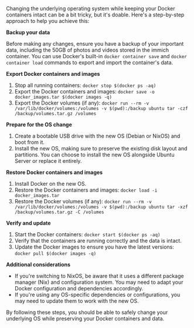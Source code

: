 Changing the underlying operating system while keeping your Docker containers intact can be a bit tricky, but it's doable. Here's a step-by-step approach to help you achieve this:

**Backup your data**

Before making any changes, ensure you have a backup of your important data, including the 50GB of photos and videos stored in the immich container. You can use Docker's built-in `docker container save` and `docker container load` commands to export and import the container's data.

**Export Docker containers and images**

1. Stop all running containers: `docker stop $(docker ps -aq)`
2. Export the Docker containers and images: `docker save -o docker_images.tar $(docker images -q)`
3. Export the Docker volumes (if any): `docker run --rm -v /var/lib/docker/volumes:/volumes -v $(pwd):/backup ubuntu tar -czf /backup/volumes.tar.gz /volumes`

**Prepare for the OS change**

1. Create a bootable USB drive with the new OS (Debian or NixOS) and boot from it.
2. Install the new OS, making sure to preserve the existing disk layout and partitions. You can choose to install the new OS alongside Ubuntu Server or replace it entirely.

**Restore Docker containers and images**

1. Install Docker on the new OS.
2. Restore the Docker containers and images: `docker load -i docker_images.tar`
3. Restore the Docker volumes (if any): `docker run --rm -v /var/lib/docker/volumes:/volumes -v $(pwd):/backup ubuntu tar -xzf /backup/volumes.tar.gz -C /volumes`

**Verify and update**

1. Start the Docker containers: `docker start $(docker ps -aq)`
2. Verify that the containers are running correctly and the data is intact.
3. Update the Docker images to ensure you have the latest versions: `docker pull $(docker images -q)`

**Additional considerations**

* If you're switching to NixOS, be aware that it uses a different package manager (Nix) and configuration system. You may need to adapt your Docker configuration and dependencies accordingly.
* If you're using any OS-specific dependencies or configurations, you may need to update them to work with the new OS.

By following these steps, you should be able to safely change your underlying OS while preserving your Docker containers and data.
